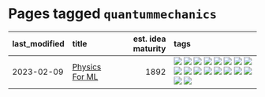 # Pages tagged `quantummechanics`

|last_modified|title|est. idea maturity|tags
|:---|:---|---:|:---|
|2023-02-09|[Physics For ML](../physics_for_ml.md)|1892|[![](https://img.shields.io/badge/tag-brownianmotion-d5ffe)](../tags/brownianmotion.md) [![](https://img.shields.io/badge/tag-curriculum-a68128)](../tags/curriculum.md) [![](https://img.shields.io/badge/tag-curvature-b4243e)](../tags/curvature.md) [![](https://img.shields.io/badge/tag-education-b7fb0)](../tags/education.md) [![](https://img.shields.io/badge/tag-eigenvectors-b25b5)](../tags/eigenvectors.md) [![](https://img.shields.io/badge/tag-gaugetheory-76bb24)](../tags/gaugetheory.md) [![](https://img.shields.io/badge/tag-grouptheory-496a1)](../tags/grouptheory.md) [![](https://img.shields.io/badge/tag-machinelearning-683f3)](../tags/machinelearning.md) [![](https://img.shields.io/badge/tag-manifolds-96bcc)](../tags/manifolds.md) [![](https://img.shields.io/badge/tag-ode-77485f)](../tags/ode.md) [![](https://img.shields.io/badge/tag-optimization-a9524c)](../tags/optimization.md) [![](https://img.shields.io/badge/tag-pde-e839f4)](../tags/pde.md) [![](https://img.shields.io/badge/tag-physics-b08442)](../tags/physics.md) [![](https://img.shields.io/badge/tag-probabilityfields-e6ab9)](../tags/probabilityfields.md) [![](https://img.shields.io/badge/tag-quantummechanics-abf295)](../tags/quantummechanics.md) [![](https://img.shields.io/badge/tag-relativity-97a75e)](../tags/relativity.md) [![](https://img.shields.io/badge/tag-tensorcalculus-29349d)](../tags/tensorcalculus.md) [![](https://img.shields.io/badge/tag-textbook-50c04b)](../tags/textbook.md)|